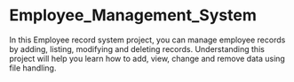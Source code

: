# Employee_Management_System
In this Employee record system project, you can manage employee records by adding, listing, modifying and deleting records.
 Understanding this project will help you learn how to add, view, change and remove data using file handling.
